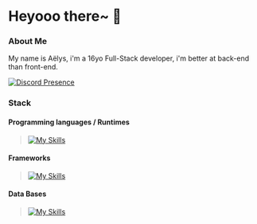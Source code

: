  #  Heyooo there~ 👋

### About Me

 My name is Aëlys, i'm a 16yo Full-Stack developer, i'm better at back-end than front-end.

<a>[![Discord Presence](https://lanyard.cnrad.dev/api/1122714514220142672)](https://discord.com/users/1122714514220142672)</a>


### Stack 

#### Programming languages / Runtimes

>[![My Skills](https://skillicons.dev/icons?i=js,ts,nodejs,html,css,py)](https://skillicons.dev)

#### Frameworks

>[![My Skills](https://skillicons.dev/icons?i=django,sequelize,tailwind,express,prisma)](https://skillicons.dev)


#### Data Bases 

>[![My Skills](https://skillicons.dev/icons?i=mysql,mongodb,sqlite)](https://skillicons.dev)




